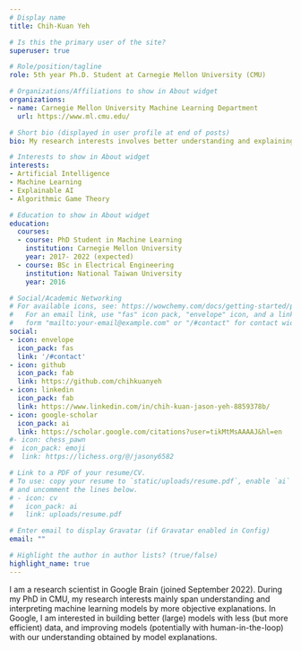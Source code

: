 ```yaml
---
# Display name
title: Chih-Kuan Yeh

# Is this the primary user of the site?
superuser: true

# Role/position/tagline
role: 5th year Ph.D. Student at Carnegie Mellon University (CMU)

# Organizations/Affiliations to show in About widget
organizations:
- name: Carnegie Mellon University Machine Learning Department
  url: https://www.ml.cmu.edu/

# Short bio (displayed in user profile at end of posts)
bio: My research interests involves better understanding and explaining machine learning algorithms.

# Interests to show in About widget
interests:
- Artificial Intelligence
- Machine Learning
- Explainable AI
- Algorithmic Game Theory

# Education to show in About widget
education:
  courses:
  - course: PhD Student in Machine Learning
    institution: Carnegie Mellon University
    year: 2017- 2022 (expected)
  - course: BSc in Electrical Engineering
    institution: National Taiwan University
    year: 2016

# Social/Academic Networking
# For available icons, see: https://wowchemy.com/docs/getting-started/page-builder/#icons
#   For an email link, use "fas" icon pack, "envelope" icon, and a link in the
#   form "mailto:your-email@example.com" or "/#contact" for contact widget.
social:
- icon: envelope
  icon_pack: fas
  link: '/#contact'
- icon: github
  icon_pack: fab
  link: https://github.com/chihkuanyeh
- icon: linkedin
  icon_pack: fab
  link: https://www.linkedin.com/in/chih-kuan-jason-yeh-8859378b/
- icon: google-scholar
  icon_pack: ai
  link: https://scholar.google.com/citations?user=tikMtMsAAAAJ&hl=en
#- icon: chess_pawn
#  icon_pack: emoji
#  link: https://lichess.org/@/jasony6582

# Link to a PDF of your resume/CV.
# To use: copy your resume to `static/uploads/resume.pdf`, enable `ai` icons in `params.toml`, 
# and uncomment the lines below.
# - icon: cv
#   icon_pack: ai
#   link: uploads/resume.pdf

# Enter email to display Gravatar (if Gravatar enabled in Config)
email: ""

# Highlight the author in author lists? (true/false)
highlight_name: true
---
```


I am a research scientist in Google Brain (joined September 2022). During my PhD in CMU, my research interests mainly span understanding and interpreting machine learning models by more objective explanations. In Google, I am interested in building better (large) models with less (but more efficient) data, and improving models (potentially with human-in-the-loop) with our understanding obtained by model explanations.